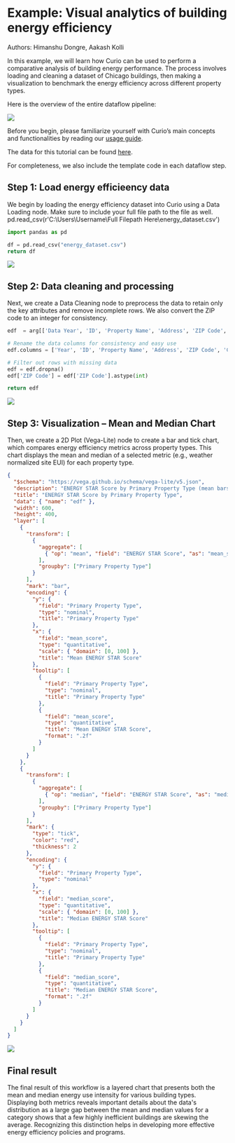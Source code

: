 # Example: Visual analytics of building energy efficiency

Authors: Himanshu Dongre, Aakash Kolli

In this example, we will learn how Curio can be used to perform a comparative analysis of building energy performance. The process involves loading and cleaning a dataset of Chicago buildings, then making a visualization to benchmark the energy efficiency across different property types.

Here is the overview of the entire dataflow pipeline:

![](./images/9-1.png)

Before you begin, please familiarize yourself with Curio’s main concepts and functionalities by reading our [usage guide](https://github.com/urban-toolkit/curio/blob/main/docs/USAGE.md).

The data for this tutorial can be found [here](data/energy_dataset.csv).

For completeness, we also include the template code in each dataflow step.

## Step 1: Load energy efficieency data

We begin by loading the energy efficiency dataset into Curio using a Data Loading node.
Make sure to include your full file path to the file as well. pd.read_csv(r'C:\Users\Username\Full Filepath Here\energy_dataset.csv')
```python
import pandas as pd

df = pd.read_csv("energy_dataset.csv")
return df
```

![](./images/9-2.png)

## Step 2: Data cleaning and processing

Next, we create a Data Cleaning node to preprocess the data to retain only the key attributes and remove incomplete rows. We also convert the ZIP code to an integer for consistency.

```python
edf  = arg[['Data Year', 'ID', 'Property Name', 'Address', 'ZIP Code', 'Chicago Energy Rating', 'Community Area', 'Primary Property Type', 'Gross Floor Area - Buildings (sq ft)', 'Year Built', '# of Buildings', 'ENERGY STAR Score', 'Site EUI (kBtu/sq ft)', 'Source EUI (kBtu/sq ft)', 'Weather Normalized Site EUI (kBtu/sq ft)', 'Weather Normalized Source EUI (kBtu/sq ft)', 'Total GHG Emissions (Metric Tons CO2e)', 'GHG Intensity (kg CO2e/sq ft)', 'Latitude', 'Longitude', 'Location']]

# Rename the data columns for consistency and easy use
edf.columns = ['Year', 'ID', 'Property Name', 'Address', 'ZIP Code', 'Chicago Energy Rating', 'Community Area', 'Primary Property Type', 'Gross Floor Area', 'Year Built', '# of Buildings', 'ENERGY STAR Score', 'Site EUI', 'Source EUI', 'Weather Normalized Site EUI', 'Weather Normalized Source EUI', 'Total GHG Emissions', 'GHG Intensity', 'Latitude', 'Longitude', 'Location']

# Filter out rows with missing data
edf = edf.dropna()
edf['ZIP Code'] = edf['ZIP Code'].astype(int)

return edf
```

![](./images/9-3.png)

## Step 3: Visualization – Mean and Median Chart

Then, we create a 2D Plot (Vega-Lite) node to create a bar and tick chart, which compares energy efficiency metrics across property types. This chart displays the mean and median of a selected metric (e.g., weather normalized site EUI) for each property type.

```json
{
  "$schema": "https://vega.github.io/schema/vega-lite/v5.json",
  "description": "ENERGY STAR Score by Primary Property Type (mean bars with median ticks)",
  "title": "ENERGY STAR Score by Primary Property Type",
  "data": { "name": "edf" },
  "width": 600,
  "height": 400,
  "layer": [
    {
      "transform": [
        {
          "aggregate": [
            { "op": "mean", "field": "ENERGY STAR Score", "as": "mean_score" }
          ],
          "groupby": ["Primary Property Type"]
        }
      ],
      "mark": "bar",
      "encoding": {
        "y": {
          "field": "Primary Property Type",
          "type": "nominal",
          "title": "Primary Property Type"
        },
        "x": {
          "field": "mean_score",
          "type": "quantitative",
          "scale": { "domain": [0, 100] },
          "title": "Mean ENERGY STAR Score"
        },
        "tooltip": [
          {
            "field": "Primary Property Type",
            "type": "nominal",
            "title": "Primary Property Type"
          },
          {
            "field": "mean_score",
            "type": "quantitative",
            "title": "Mean ENERGY STAR Score",
            "format": ".2f"
          }
        ]
      }
    },
    {
      "transform": [
        {
          "aggregate": [
            { "op": "median", "field": "ENERGY STAR Score", "as": "median_score" }
          ],
          "groupby": ["Primary Property Type"]
        }
      ],
      "mark": {
        "type": "tick",
        "color": "red",
        "thickness": 2
      },
      "encoding": {
        "y": {
          "field": "Primary Property Type",
          "type": "nominal"
        },
        "x": {
          "field": "median_score",
          "type": "quantitative",
          "scale": { "domain": [0, 100] },
          "title": "Median ENERGY STAR Score"
        },
        "tooltip": [
          {
            "field": "Primary Property Type",
            "type": "nominal",
            "title": "Primary Property Type"
          },
          {
            "field": "median_score",
            "type": "quantitative",
            "title": "Median ENERGY STAR Score",
            "format": ".2f"
          }
        ]
      }
    }
  ]
}
```

![](./images/9-4.png)

## Final result

The final result of this workflow is a layered chart that presents both the mean and median energy use intensity for various building types. Displaying both metrics reveals important details about the data's distribution as a large gap between the mean and median values for a category shows that a few highly inefficient buildings are skewing the average. Recognizing this distinction helps in developing more effective energy efficiency policies and programs.
